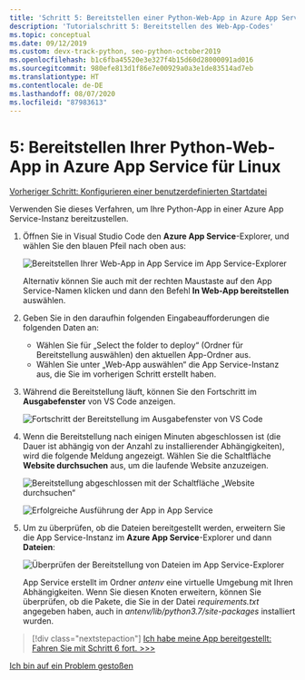 ```yaml
---
title: 'Schritt 5: Bereitstellen einer Python-Web-App in Azure App Service für Linux mit VS Code'
description: 'Tutorialschritt 5: Bereitstellen des Web-App-Codes'
ms.topic: conceptual
ms.date: 09/12/2019
ms.custom: devx-track-python, seo-python-october2019
ms.openlocfilehash: b1c6fba45520e3e327f4b15d60d28000091ad016
ms.sourcegitcommit: 980efe813d1f86e7e00929a0a3e1de83514ad7eb
ms.translationtype: HT
ms.contentlocale: de-DE
ms.lasthandoff: 08/07/2020
ms.locfileid: "87983613"
---
```

# <a name="5-deploy-your-python-web-app-to-azure-app-service-on-linux"></a>5: Bereitstellen Ihrer Python-Web-App in Azure App Service für Linux

[Vorheriger Schritt: Konfigurieren einer benutzerdefinierten Startdatei](tutorial-deploy-app-service-on-linux-04.md)

Verwenden Sie dieses Verfahren, um Ihre Python-App in einer Azure App Service-Instanz bereitzustellen.

1. Öffnen Sie in Visual Studio Code den **Azure App Service**-Explorer, und wählen Sie den blauen Pfeil nach oben aus:

   ![Bereitstellen Ihrer Web-App in App Service im App Service-Explorer](media/deploy-azure/deploy-web-app-to-app-service-in-app-service-explorer.png)

    Alternativ können Sie auch mit der rechten Maustaste auf den App Service-Namen klicken und dann den Befehl **In Web-App bereitstellen** auswählen.

1. Geben Sie in den daraufhin folgenden Eingabeaufforderungen die folgenden Daten an:

    - Wählen Sie für „Select the folder to deploy“ (Ordner für Bereitstellung auswählen) den aktuellen App-Ordner aus.
    - Wählen Sie unter „Web-App auswählen“ die App Service-Instanz aus, die Sie im vorherigen Schritt erstellt haben.

1. Während die Bereitstellung läuft, können Sie den Fortschritt im **Ausgabefenster** von VS Code anzeigen.

    ![Fortschritt der Bereitstellung im Ausgabefenster von VS Code](media/deploy-azure/view-deployment-progress-in-visual-studio-code-output.png)

1. Wenn die Bereitstellung nach einigen Minuten abgeschlossen ist (die Dauer ist abhängig von der Anzahl zu installierender Abhängigkeiten), wird die folgende Meldung angezeigt. Wählen Sie die Schaltfläche **Website durchsuchen** aus, um die laufende Website anzuzeigen.

    ![Bereitstellung abgeschlossen mit der Schaltfläche „Website durchsuchen“](media/deploy-azure/web-app-deployment-complete-with-browse-website-button.png)

    ![Erfolgreiche Ausführung der App in App Service](media/deploy-azure/web-app-running-successfully-on-app-service.png)

1. Um zu überprüfen, ob die Dateien bereitgestellt werden, erweitern Sie die App Service-Instanz im **Azure App Service**-Explorer und dann **Dateien**:

    ![Überprüfen der Bereitstellung von Dateien im App Service-Explorer](media/deploy-azure/expand-files-node-to-check-deployment-of-web-app-files.png)

    App Service erstellt im Ordner *antenv* eine virtuelle Umgebung mit Ihren Abhängigkeiten. Wenn Sie diesen Knoten erweitern, können Sie überprüfen, ob die Pakete, die Sie in der Datei *requirements.txt* angegeben haben, auch in *antenv/lib/python3.7/site-packages* installiert wurden.

> [!div class="nextstepaction"]
> [Ich habe meine App bereitgestellt: Fahren Sie mit Schritt 6 fort. >>>](tutorial-deploy-app-service-on-linux-06.md)

[Ich bin auf ein Problem gestoßen](https://www.research.net/r/PWZWZ52?tutorial=vscode-appservice-python&step=05-deploy-app)

